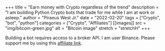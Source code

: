 +++
title = "Earn money with Crypto regardless of the trend"
description = "I am building Python Crypto bots that trade for me while I am at work or asleep."
author = "Piraeus West Jr."
date = "2022-02-20"
tags = ["Crypto", "bot", "python"]
categories = ["Crypto", "Affiliates"]
[[images]]
  src = "img/bitcoin-green.jpg"
  alt = "Bitcoin image"
  stretch = "stretchH"
+++

Building a bot requires access to a broker API. I am user Binance. Please support me by using this [affiliate link](https://accounts.binance.com/en/register?ref=376981966).